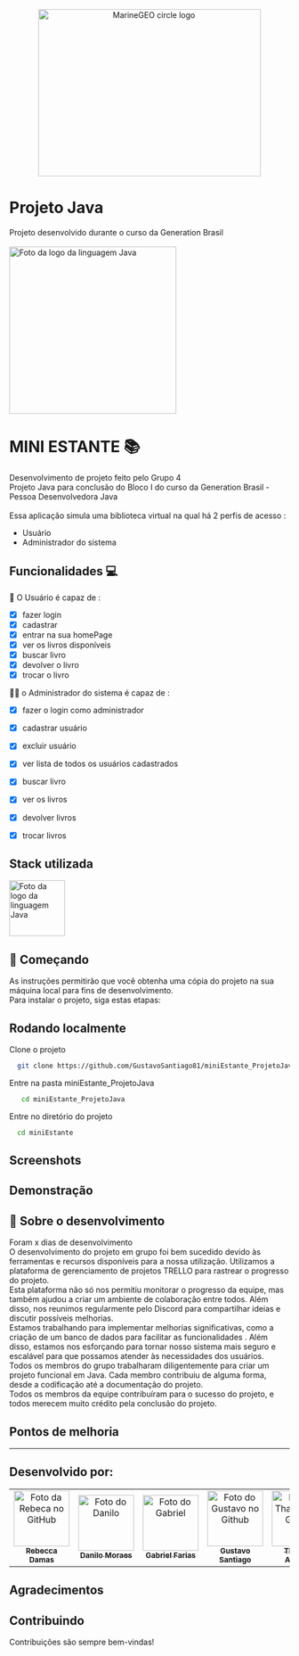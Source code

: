  <div align="center">

<img src="https://user-images.githubusercontent.com/91226847/220452069-614810d9-7f1a-474c-85e8-3eb89965e6b4.jpg" alt="MarineGEO circle logo" style="height: 300px; width:400px;"/>


</div>

# Projeto Java

Projeto desenvolvido durante o curso da Generation Brasil<br>
<br>
<img src="https://clickmuseus.com.br/wp-content/uploads/2021/05/joi.jpg" width="300px;" alt="Foto da logo da linguagem Java"/><br>

# MINI ESTANTE 📚
Desenvolvimento de projeto feito pelo Grupo 4 <br>
Projeto Java para conclusão do Bloco I do curso da Generation Brasil - Pessoa Desenvolvedora Java <br>
<br>
Essa aplicação simula uma biblioteca virtual na qual há 2 perfis de acesso : 
 - Usuário
 - Administrador do sistema 

## Funcionalidades 💻
🙍 O Usuário é capaz de :
- [x] fazer login
- [x] cadastrar
- [x] entrar na sua homePage
- [x] ver os livros disponíveis
- [x] buscar livro 
- [x] devolver o livro
- [x] trocar o livro 

👨‍💻 o Administrador do sistema é capaz de :
- [x] fazer o login como administrador
- [x] cadastrar usuário
- [x] excluir usuário
- [x] ver lista de todos os usuários cadastrados
- [x] buscar livro 
- [x] ver os livros 
- [x] devolver livros 
- [x] trocar livros 



## Stack utilizada

<img src="https://inforchannel.com.br/wp-content/uploads/2021/03/e2d2f80e-java-logo-1-1536x860.png" width="100px;" alt="Foto da logo da linguagem Java"/><br>


 ## 🚀 Começando
 
 As instruções permitirão que você obtenha uma cópia do projeto na sua máquina local para fins de desenvolvimento.<br>
 Para instalar o projeto, siga estas etapas:

## Rodando localmente

Clone o projeto

```bash
  git clone https://github.com/GustavoSantiago81/miniEstante_ProjetoJava.git
```

Entre na pasta miniEstante_ProjetoJava

```bash
   cd miniEstante_ProjetoJava

```

Entre no diretório do projeto

```bash
  cd miniEstante
```


## Screenshots

## Demonstração


## 📌  Sobre o desenvolvimento

 Foram x dias de desenvolvimento <br>
   O desenvolvimento do projeto em grupo foi bem sucedido devido às ferramentas e recursos disponíveis para a nossa utilização. Utilizamos a plataforma de gerenciamento de projetos TRELLO para rastrear o progresso do projeto.<br>
   Esta plataforma não só nos permitiu monitorar o progresso da equipe, mas também ajudou a criar um ambiente de colaboração entre todos. Além disso, nos reunimos regularmente pelo Discord para compartilhar ideias e discutir possíveis melhorias.<br>
   Estamos trabalhando para implementar melhorias significativas, como a criação de um banco de dados  para facilitar as funcionalidades . Além disso, estamos nos esforçando para tornar nosso sistema mais seguro e escalável para que possamos atender às necessidades dos usuários.<br>
Todos os membros do grupo trabalharam diligentemente para criar um projeto funcional em Java. Cada membro contribuiu de alguma forma, desde a codificação  até a documentação do projeto.<br>
Todos os membros da equipe contribuíram para o sucesso do projeto, e todos merecem muito crédito pela conclusão do projeto.


## Pontos de melhoria


---
## Desenvolvido por:
<div align="center">

<table>
  <tr>
    <td align="center">
      <a href="https://github.com/becadfd">
        <img src="https://avatars.githubusercontent.com/u/123839829?v=4" width="100px;" alt="Foto da Rebeca no GitHub"/><br>
        <sub>
          <b>Rebecca Damas</b>
        </sub>
      </a>
    </td>
    <td align="center">
      <a href="https://github.com/Kaluribr">
        <img src="https://avatars.githubusercontent.com/u/87100085?v=4" width="100px;" alt="Foto do Danilo"/><br>
        <sub>
          <b>Danilo Moraes</b>
        </sub>
      </a>
    </td>
    <td align="center">
      <a href="https://github.com/ovictoru">
        <img src="https://avatars.githubusercontent.com/u/123930982?v=4" width="100px;" alt="Foto do Gabriel"/><br>
        <sub>
          <b>Gabriel Farias</b>
        </sub>
      </a>
    </td>
     <td align="center">
      <a href="https://github.com/GustavoSantiago81">
        <img src="https://avatars.githubusercontent.com/u/123910445?v=4" width="100px;" alt="Foto do Gustavo no Github"/><br>
        <sub>
          <b>Gustavo Santiago</b>
        </sub>
      </a>
    </td>
    <td align="center">
      <a href="https://github.com/ThayaneAlmeida">
        <img src="https://avatars.githubusercontent.com/u/74434739?v=4" width="100px;" alt="Foto da Thayane no GitHub"/><br>
        <sub>
          <b>Thayane Almeida</b>
        </sub>
      </a>
    </td>
    <td align="center">
      <a href="https://github.com/LaiFrance">
        <img src="https://avatars.githubusercontent.com/u/91226847?v=4" width="100px;" alt="Foto da Laise no GitHub"/><br>
        <sub>
          <b>Laise France</b>
        </sub>
      </a>
    </td>
    <td align="center">
      <a href="https://github.com/Mrnho1">
        <img src="https://avatars.githubusercontent.com/u/110050225?v=4" width="100px;" alt="Foto do Lucas"/><br>
        <sub>
          <b>Lucas Marinho</b>
        </sub>
      </a>
    </td>
  </tr>
</table>
</div>

## Agradecimentos

## Contribuindo

Contribuições são sempre bem-vindas!
